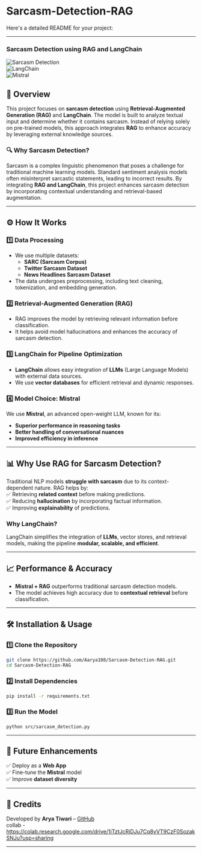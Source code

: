 # Sarcasm-Detection-RAG
Here's a detailed README for your project:  

---

### **Sarcasm Detection using RAG and LangChain**  

![Sarcasm Detection](https://img.shields.io/badge/Sarcasm-Detection-blue)  
![LangChain](https://img.shields.io/badge/LangChain-RAG-orange)  
![Mistral](https://img.shields.io/badge/LLM-Mistral-green)  

## 🚀 **Overview**  
This project focuses on **sarcasm detection** using **Retrieval-Augmented Generation (RAG)** and **LangChain**. The model is built to analyze textual input and determine whether it contains sarcasm. Instead of relying solely on pre-trained models, this approach integrates **RAG** to enhance accuracy by leveraging external knowledge sources.  

### 🔍 **Why Sarcasm Detection?**  
Sarcasm is a complex linguistic phenomenon that poses a challenge for traditional machine learning models. Standard sentiment analysis models often misinterpret sarcastic statements, leading to incorrect results. By integrating **RAG and LangChain**, this project enhances sarcasm detection by incorporating contextual understanding and retrieval-based augmentation.  

---

## ⚙️ **How It Works**  

### 1️⃣ **Data Processing**  
- We use multiple datasets:  
  - **SARC (Sarcasm Corpus)**  
  - **Twitter Sarcasm Dataset**  
  - **News Headlines Sarcasm Dataset**  
- The data undergoes preprocessing, including text cleaning, tokenization, and embedding generation.  

### 2️⃣ **Retrieval-Augmented Generation (RAG)**  
- RAG improves the model by retrieving relevant information before classification.  
- It helps avoid model hallucinations and enhances the accuracy of sarcasm detection.  

### 3️⃣ **LangChain for Pipeline Optimization**  
- **LangChain** allows easy integration of **LLMs** (Large Language Models) with external data sources.  
- We use **vector databases** for efficient retrieval and dynamic responses.  

### 4️⃣ **Model Choice: Mistral**  
We use **Mistral**, an advanced open-weight LLM, known for its:  
- **Superior performance in reasoning tasks**  
- **Better handling of conversational nuances**  
- **Improved efficiency in inference**  

---

## 📊 **Why Use RAG for Sarcasm Detection?**  
Traditional NLP models **struggle with sarcasm** due to its context-dependent nature. RAG helps by:  
✅ Retrieving **related context** before making predictions.  
✅ Reducing **hallucination** by incorporating factual information.  
✅ Improving **explainability** of predictions.  

### **Why LangChain?**  
LangChain simplifies the integration of **LLMs**, vector stores, and retrieval models, making the pipeline **modular, scalable, and efficient**.  

---

## 📈 **Performance & Accuracy**  
- **Mistral + RAG** outperforms traditional sarcasm detection models.  
- The model achieves high accuracy due to **contextual retrieval** before classification.  

---

## 🛠️ **Installation & Usage**  
### **1️⃣ Clone the Repository**  
```bash
git clone https://github.com/Aarya108/Sarcasm-Detection-RAG.git
cd Sarcasm-Detection-RAG
```
### **2️⃣ Install Dependencies**  
```bash
pip install -r requirements.txt
```
### **3️⃣ Run the Model**  
```bash
python src/sarcasm_detection.py
```

---

## 🤖 **Future Enhancements**  
✅ Deploy as a **Web App**  
✅ Fine-tune the **Mistral** model  
✅ Improve **dataset diversity**  

---

## 📜 **Credits**  
Developed by **Arya Tiwari** – [GitHub](https://github.com/Aarya108)  
collab - https://colab.research.google.com/drive/1iTztJcRjDJu7Cq8yVT9CzF0SozakSNJu?usp=sharing

---

